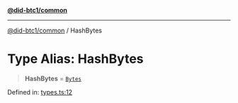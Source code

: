 [**@did-btc1/common**](../README.md)

***

[@did-btc1/common](../globals.md) / HashBytes

# Type Alias: HashBytes

> **HashBytes** = [`Bytes`](Bytes.md)

Defined in: [types.ts:12](https://github.com/dcdpr/did-btc1-js/blob/751aedd75738c26882a2149e644ae32b9e424707/packages/common/src/types.ts#L12)
